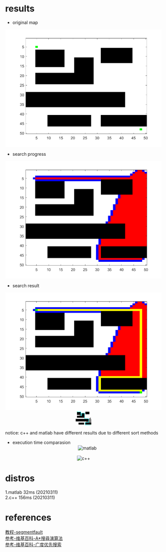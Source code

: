 # results  
* original map  
<div  align="center">    
	<img src="./image/1.bmp"  alt="map" align=center />  
 </div>
   
* search progress  
<div  align="center">    
	<img src="./image/2.bmp"  alt="search" align=center />  
 </div>
   
* search result  
<div  align="center">    
	<img src="./image/3.bmp"  alt="result" align=center />  
 </div>
 
<div  align="center">    
	<img src="./image/result.bmp"  alt="result" align=center />  
 </div>
 
notice: c++ and matlab have different results due to different sort methods  
   
* execution time comparasion  
  <div  align="center">    
	<img src="./image/matlab.jpg"  alt="matlab" align=center />  
 </div>
  
  <div  align="center">    
	<img src="./image/c++.jpg"  alt="c++" align=center />  
 </div>
  
# distros  
1.matlab 32ms (20210311)  
2.c++  156ms (20210311) 
# references  
[教程-segmentfault](https://segmentfault.com/a/1190000017839112)  
[参考-维基百科-A*搜尋演算法](https://zh.wikipedia.org/wiki/A*%E6%90%9C%E5%B0%8B%E6%BC%94%E7%AE%97%E6%B3%95)  
[参考-维基百科-广度优先搜索](https://zh.wikipedia.org/wiki/%E5%B9%BF%E5%BA%A6%E4%BC%98%E5%85%88%E6%90%9C%E7%B4%A2)  

 